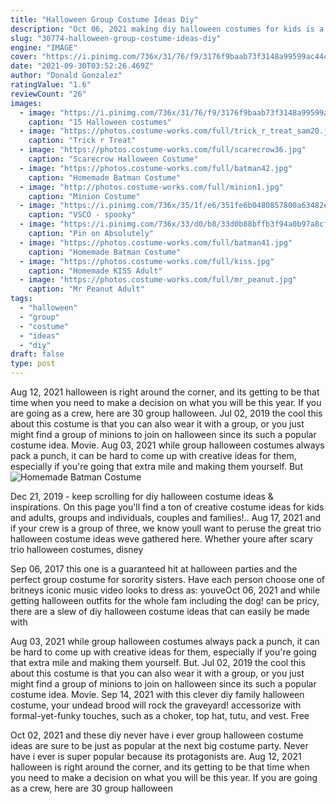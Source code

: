 ```yaml
---
title: "Halloween Group Costume Ideas Diy"
description: "Oct 06, 2021 making diy halloween costumes for kids is a fun, cost-saving way to give them a memorable halloween. This one, from diy shop primary, also makes a great group halloween costume for"
slug: "30774-halloween-group-costume-ideas-diy"
engine: "IMAGE"
cover: "https://i.pinimg.com/736x/31/76/f9/3176f9baab73f3148a99599ac44c98ec.jpg"
date: "2021-09-30T03:52:26.469Z"
author: "Donald Gonzalez"
ratingValue: "1.6"
reviewCount: "26"
images:
  - image: "https://i.pinimg.com/736x/31/76/f9/3176f9baab73f3148a99599ac44c98ec.jpg"
    caption: "15 Halloween costumes"
  - image: "https://photos.costume-works.com/full/trick_r_treat_sam20.jpg"
    caption: "Trick r Treat"
  - image: "https://photos.costume-works.com/full/scarecrow36.jpg"
    caption: "Scarecrow Halloween Costume"
  - image: "https://photos.costume-works.com/full/batman42.jpg"
    caption: "Homemade Batman Costume"
  - image: "http://photos.costume-works.com/full/minion1.jpg"
    caption: "Minion Costume"
  - image: "https://i.pinimg.com/736x/35/1f/e6/351fe6b0480857800a63482eb5df8865.jpg"
    caption: "VSCO - spooky"
  - image: "https://i.pinimg.com/736x/33/d0/b8/33d0b88bffb3f94a0b97a8cfe127f15e--halloween-costumes-adult-funny-costumes.jpg"
    caption: "Pin on Absolutely"
  - image: "https://photos.costume-works.com/full/batman41.jpg"
    caption: "Homemade Batman Costume"
  - image: "https://photos.costume-works.com/full/kiss.jpg"
    caption: "Homemade KISS Adult"
  - image: "https://photos.costume-works.com/full/mr_peanut.jpg"
    caption: "Mr Peanut Adult"
tags:
  - "halloween"
  - "group"
  - "costume"
  - "ideas"
  - "diy"
draft: false
type: post
---
```


Aug 12, 2021 halloween is right around the corner, and its getting to be that time when you need to make a decision on what you will be this year. If you are going as a crew, here are 30 group halloween. Jul 02, 2019 the cool this about this costume is that you can also wear it with a group, or you just might find a group of minions to join on halloween since its such a popular costume idea. Movie. Aug 03, 2021 while group halloween costumes always pack a punch, it can be hard to come up with creative ideas for them, especially if you're going that extra mile and making them yourself. But
![Homemade Batman Costume](https://photos.costume-works.com/full/batman42.jpg "Homemade Batman Costume")

Dec 21, 2019 - keep scrolling for diy halloween costume ideas &amp; inspirations. On this page you&#39;ll find a ton of creative costume ideas for kids and adults, groups and individuals, couples and families!.. Aug 17, 2021 and if your crew is a group of three, we know youll want to peruse the great trio halloween costume ideas weve gathered here. Whether youre after scary trio halloween costumes, disney
<!--inArticleAds-->

<!--galleryOne-->

Sep 06, 2017 this one is a guaranteed hit at halloween parties and the perfect group costume for sorority sisters. Have each person choose one of britneys iconic music video looks to dress as: youveOct 06, 2021 and while getting halloween outfits for the whole fam  including the dog!  can be pricy, there are a slew of diy halloween costume ideas that can easily be made with
<!--inArticleAds-->

<!--galleryTwo-->

Aug 03, 2021 while group halloween costumes always pack a punch, it can be hard to come up with creative ideas for them, especially if you're going that extra mile and making them yourself. But. Jul 02, 2019 the cool this about this costume is that you can also wear it with a group, or you just might find a group of minions to join on halloween since its such a popular costume idea. Movie. Sep 14, 2021 with this clever diy family halloween costume, your undead brood will rock the graveyard! accessorize with formal-yet-funky touches, such as a choker, top hat, tutu, and vest. Free
<!--galleryThree-->

Oct 02, 2021 and these diy never have i ever group halloween costume ideas are sure to be just as popular at the next big costume party. Never have i ever is super popular because its protagonists are. Aug 12, 2021 halloween is right around the corner, and its getting to be that time when you need to make a decision on what you will be this year. If you are going as a crew, here are 30 group halloween